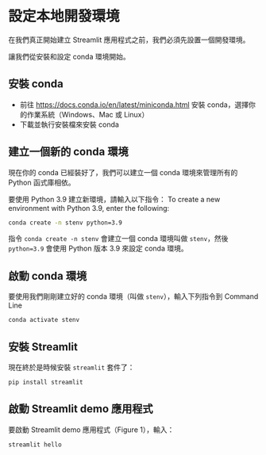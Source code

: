# 設定本地開發環境

在我們真正開始建立 Streamlit 應用程式之前，我們必須先設置一個開發環境。

讓我們從安裝和設定 conda 環境開始。

## 安裝 conda

- 前往 https://docs.conda.io/en/latest/miniconda.html 安裝 conda，選擇你的作業系統（Windows、Mac 或 Linux）
- 下載並執行安裝檔來安裝 conda

## 建立一個新的 conda 環境
現在你的 conda 已經裝好了，我們可以建立一個 conda 環境來管理所有的 Python 函式庫相依。

要使用 Python 3.9 建立新環境，請輸入以下指令：
To create a new environment with Python 3.9, enter the following:
```bash
conda create -n stenv python=3.9
```

指令 `conda create -n stenv` 會建立一個 conda 環境叫做 `stenv`，然後 `python=3.9` 會使用 Python 版本 3.9 來設定 conda 環境。

## 啟動 conda 環境

要使用我們剛剛建立好的 conda 環境（叫做 `stenv`），輸入下列指令到 Command Line

```bash
conda activate stenv
```

## 安裝 Streamlit

現在終於是時候安裝 `streamlit` 套件了：
```bash
pip install streamlit
```

## 啟動 Streamlit demo 應用程式

要啟動 Streamlit demo 應用程式（Figure 1），輸入：
```bash
streamlit hello
```
